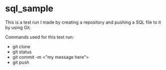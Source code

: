 # sql_sample
This is a test run I made by creating a repository and pushing a SQL file to it by using Git.

Commands used for this test run:
- git clone <link to project>
- git status
- git commit -m <"my message here">
- git push
